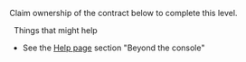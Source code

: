 Claim ownership of the contract below to complete this level.

&nbsp;
Things that might help

- See the [Help page](https://ethernaut.openzeppelin.com/help) section "Beyond the console"
